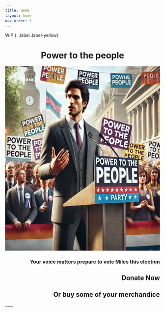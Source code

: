 ```yaml
---
title: Home
layout: home
nav_order: 1
---
```

WIP
{: .label .label-yellow}

<html>
<style>
</style>
<h1 style="text-align:center; white-space: nowrap;">Power to the people</h1>
<img src="/Images/HomePhoto.webp" width="1000" height="600">
<h3 style="text-align:right; white-space: nowrap;">Your voice matters prepare to vote Miles this election</h3>
<h2 style="text-align:right; white-space: nowrap">Donate Now</h2>
<h2 style="text-align:right; white-space: nowrap">Or buy some of your merchandice</h2>
</html>
----

